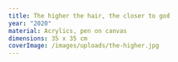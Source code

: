 ```yaml
---
title: The higher the hair, the closer to god
year: "2020"
material: Acrylics, pen on canvas
dimensions: 35 x 35 cm
coverImage: /images/uploads/the-higher.jpg
---
```

